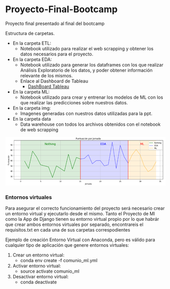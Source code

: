 # Proyecto-Final-Bootcamp
Proyecto final presentado al final del bootcamp

Estructura de carpetas.

  - En la carpeta ETL:
    - Notebook utilizado para realizar el web scrapping y obtener los datos necesarios para el proyecto.   
  - En la carpeta EDA:
    - Notebook utilizado para generar los dataframes con los que realizar Análisis Exploratorio de los datos, y poder obtener información relevante de los mismos. 
    - Enlace al Dashboard de Tableau
      - [DashBoard Tableau](https://public.tableau.com/app/profile/enrique.revuelta.garc.a/viz/Comunio_statsJ18-19/Historia1)
  - En la carpeta ML:
    - Notebook utilizado para crear y entrenar los modelos de ML con los que realizar las predicciones sobre nuestros datos.   
  - En la carpeta img:
    - Imagenes generadas con nuestros datos utilizadas para la ppt. 
  - En la carpeta data
    - Data warehouse con todos los archivos obtenidos con el notebook de web scrapping 

![Image text](https://github.com/Gobuub/Proyecto-Final-Bootcamp/blob/main/img/graph.png)

### Entornos virtuales

  Para asegurar el correcto funcionamiento del proyecto será necesario crear un entorno virtual y ejecutarlo desde el mismo.
  Tanto el Proyecto de Ml como la App de Django tienen su entorno virtual propìo por lo que habrár que crear ambos entornos virtuales por separado, encontrareis el requisitos.txt en cada una de sus carpetas correspodientes
  
  Ejemplo de creación Entorno Virtual con Anaconda, pero es válido para cualquier tipo de aplicación que genere entornos virtuales:
  
   1. Crear un entorno virtual:
      - conda env create -f comunio_ml.yml
   2. Activar entorno virtual:
      - source activate comunio_ml 
   3. Desactivar entorno virtual:
      - conda deactivate
      
    

